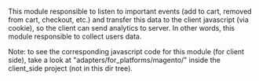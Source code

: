 This module responsible to listen to important events (add to cart, removed from cart, checkout, etc.) and transfer this data to the client javascript (via cookie), so the client can send analytics to server.
In other words, this module responsible to collect users data.

Note: to see the corresponding javascript code for this module (for client side), take a look at "adapters/for_platforms/magento/" inside the client_side project (not in this dir tree).